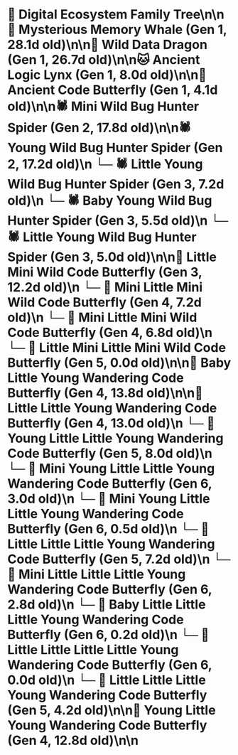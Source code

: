 # 🌳 Digital Ecosystem Family Tree\n\n🐋 Mysterious Memory Whale (Gen 1, 28.1d old)\n\n🐉 Wild Data Dragon (Gen 1, 26.7d old)\n\n🐱 Ancient Logic Lynx (Gen 1, 8.0d old)\n\n🦋 Ancient Code Butterfly (Gen 1, 4.1d old)\n\n🕷️ Mini Wild Bug Hunter Spider (Gen 2, 17.8d old)\n\n🕷️ Young Wild Bug Hunter Spider (Gen 2, 17.2d old)\n  └─ 🕷️ Little Young Wild Bug Hunter Spider (Gen 3, 7.2d old)\n  └─ 🕷️ Baby Young Wild Bug Hunter Spider (Gen 3, 5.5d old)\n  └─ 🕷️ Little Young Wild Bug Hunter Spider (Gen 3, 5.0d old)\n\n🦋 Little Mini Wild Code Butterfly (Gen 3, 12.2d old)\n  └─ 🦋 Mini Little Mini Wild Code Butterfly (Gen 4, 7.2d old)\n  └─ 🦋 Mini Little Mini Wild Code Butterfly (Gen 4, 6.8d old)\n    └─ 🦋 Little Mini Little Mini Wild Code Butterfly (Gen 5, 0.0d old)\n\n🦋 Baby Little Young Wandering Code Butterfly (Gen 4, 13.8d old)\n\n🦋 Little Little Young Wandering Code Butterfly (Gen 4, 13.0d old)\n  └─ 🦋 Young Little Little Young Wandering Code Butterfly (Gen 5, 8.0d old)\n    └─ 🦋 Mini Young Little Little Young Wandering Code Butterfly (Gen 6, 3.0d old)\n    └─ 🦋 Mini Young Little Little Young Wandering Code Butterfly (Gen 6, 0.5d old)\n  └─ 🦋 Little Little Little Young Wandering Code Butterfly (Gen 5, 7.2d old)\n    └─ 🦋 Mini Little Little Little Young Wandering Code Butterfly (Gen 6, 2.8d old)\n    └─ 🦋 Baby Little Little Little Young Wandering Code Butterfly (Gen 6, 0.2d old)\n    └─ 🦋 Little Little Little Little Young Wandering Code Butterfly (Gen 6, 0.0d old)\n  └─ 🦋 Little Little Little Young Wandering Code Butterfly (Gen 5, 4.2d old)\n\n🦋 Young Little Young Wandering Code Butterfly (Gen 4, 12.8d old)\n\n